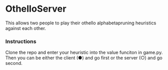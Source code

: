 # OthelloServer

This allows two people to play their othello alphabetapruning heuristics against each other.

### Instructions
Clone the repo and enter your heuristic into the value funciton in game.py. Then you can be either the client (●) and go first or the server (○) and go second.
